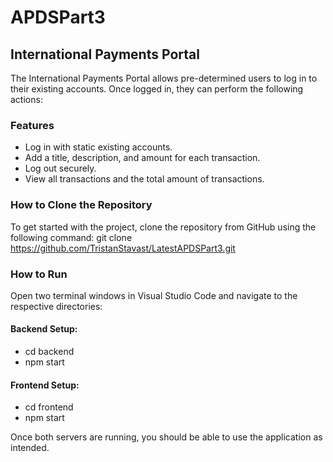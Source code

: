 # APDSPart3

## International Payments Portal
The International Payments Portal allows pre-determined users to log in to their existing accounts. Once logged in, they can perform the following actions:

### Features
- Log in with static existing accounts.
- Add a title, description, and amount for each transaction.
- Log out securely.
- View all transactions and the total amount of transactions.

### How to Clone the Repository
To get started with the project, clone the repository from GitHub using the following command:
git clone https://github.com/TristanStavast/LatestAPDSPart3.git

### How to Run
Open two terminal windows in Visual Studio Code and navigate to the respective directories:
#### Backend Setup:
- cd backend
- npm start
#### Frontend Setup:
- cd frontend
- npm start

Once both servers are running, you should be able to use the application as intended.
